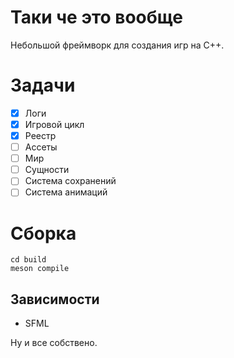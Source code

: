 # Таки че это вообще
Небольшой фреймворк для создания игр на C++.

# Задачи
- [x] Логи
- [x] Игровой цикл
- [x] Реестр
- [ ] Ассеты
- [ ] Мир
- [ ] Сущности
- [ ] Система сохранений
- [ ] Система анимаций

# Сборка
```
cd build
meson compile
```

## Зависимости
- SFML

Ну и все собствено.